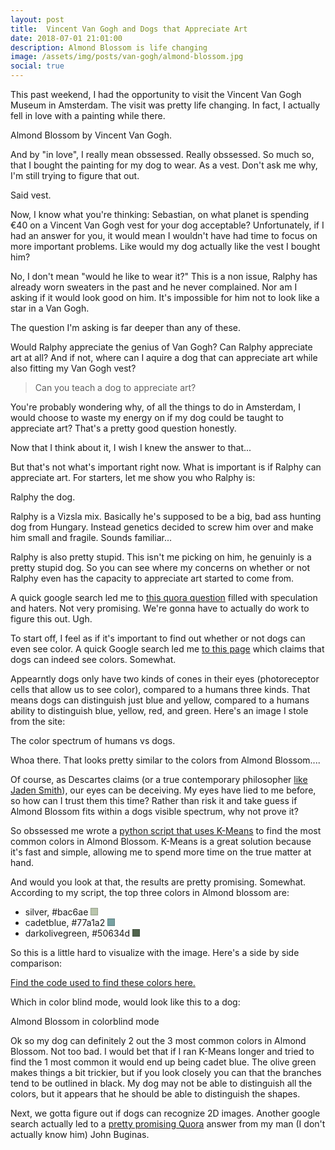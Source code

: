 ```yaml
---
layout: post
title:  Vincent Van Gogh and Dogs that Appreciate Art
date: 2018-07-01 21:01:00
description: Almond Blossom is life changing
image: /assets/img/posts/van-gogh/almond-blossom.jpg
social: true
---
```

This past weekend, I had the opportunity to visit the Vincent Van Gogh Museum in Amsterdam. The visit was pretty life changing. In fact, I actually fell in love with a painting while there.

<div class="">
    <img class="col three" src="{{ site.baseurl }}/assets/img/posts/van-gogh/almond-blossom.jpg" alt="" title="Almond Blossom painting by Vincent Van Gogh"/>
</div>
<div class="col three caption">
    Almond Blossom by Vincent Van Gogh.
</div>

And by "in love", I really mean obssessed. Really obssessed. So much so, that I bought the painting for my dog to wear. As a vest. Don't ask me why, I'm still trying to figure that out.

<div class="">
    <img class="col three" src="{{ site.baseurl }}/assets/img/posts/van-gogh/dog-vest.jpg" alt="" title="Van Gogh's Almond Blossom as a dog vest"/>
</div>
<div class="col three caption">
    Said vest.
</div>

Now, I know what you're thinking: Sebastian, on what planet is spending €40 on a Vincent Van Gogh vest for your dog acceptable? Unfortunately, if I had an answer for you, it would mean I wouldn't have had time to focus on more important problems. Like would my dog actually like the vest I bought him?

No, I don't mean "would he like to wear it?" This is a non issue, Ralphy has already worn sweaters in the past and he never complained. Nor am I asking if it would look good on him. It's impossible for him not to look like a star in a Van Gogh.

The question I'm asking is far deeper than any of these.

Would Ralphy appreciate the genius of Van Gogh? Can Ralphy appreciate art at all? And if not, where can I aquire a dog that can appreciate art while also fitting my Van Gogh vest?

<blockquote>
Can you teach a dog to appreciate art?
</blockquote>

You're probably wondering why, of all the things to do in Amsterdam, I would choose to waste my energy on if my dog could be taught to appreciate art? That's a pretty good question honestly. 

Now that I think about it, I wish I knew the answer to that...

But that's not what's important right now. What is important is if Ralphy can appreciate art. For starters, let me show you who Ralphy is:

<div class="">
    <img class="col three" src="{{ site.baseurl }}/assets/img/posts/van-gogh/ralph-the-dog.jpg" alt="" title="Ralph the Dog"/>
</div>
<div class="col three caption">
    Ralphy the dog.
</div>

Ralphy is a Vizsla mix. Basically he's supposed to be a big, bad ass hunting dog from Hungary. Instead genetics decided to screw him over and make him small and fragile. Sounds familiar...

Ralphy is also pretty stupid. This isn't me picking on him, he genuinly is a pretty stupid dog. So you can see where my concerns on whether or not Ralphy even has the capacity to appreciate art started to come from.

A quick google search led me to [this quora question][quora-q] filled with speculation and haters. Not very promising. We're gonna have to actually do work to figure this out. Ugh.

To start off, I feel as if it's important to find out whether or not dogs can even see color. A quick Google search led me [to this page][dogs-can-see-colors] which claims that dogs can indeed see colors. Somewhat.

Appearntly dogs only have two kinds of cones in their eyes (photoreceptor cells that allow us to see color), compared to a humans three kinds. That means dogs can distinguish just blue and yellow, compared to a humans ability to distinguish blue, yellow, red, and green. Here's an image I stole from the site:

<div class="">
    <img class="col three" src="{{ site.baseurl }}/assets/img/posts/van-gogh/visible-spectrum.jpg" alt="" title="visible spectrum for dogs vs humans"/>
</div>
<div class="col three caption">
    The color spectrum of humans vs dogs.
</div>

Whoa there. That looks pretty similar to the colors from Almond Blossom....

Of course, as Descartes claims (or a true contemporary philosopher [like Jaden Smith][jaden-eyes-tweet]), our eyes can be deceiving. My eyes have lied to me before, so how can I trust them this time? Rather than risk it and take guess if Almond Blossom fits within a dogs visible spectrum, why not prove it?

So obssessed me wrote a [python script that uses K-Means][python-script] to find the most common colors in Almond Blossom. K-Means is a great solution because it's fast and simple, allowing me to spend more time on the true matter at hand.

And would you look at that, the results are pretty promising. Somewhat. According to my script, the top three colors in Almond blossom are:
<ul>
<li>silver, #bac6ae <div class="color-swatch silver"></div></li>
<li>cadetblue, #77a1a2 <div class="color-swatch cadetblue"></div></li>
<li>darkolivegreen, #50634d <div class="color-swatch darkolivegreen"></div></li>
</ul>

So this is a little hard to visualize with the image. Here's a side by side comparison:

<div class="">
    <img class="col three" src="{{ site.baseurl }}/assets/img/posts/van-gogh/almond-blossom-common-colors.jpg" alt="" title="Almond Blossom with the most common colors"/>
</div>
<div class="col three caption">
    <a href="https://github.com/seb-patron/k-means-most-common-color">Find the code used to find these colors here.</a>
</div>

Which in color blind mode, would look like this to a dog:
<div class="">
    <img class="col three" src="{{ site.baseurl }}/assets/img/posts/van-gogh/almond-blossom-color-blind.jpg" alt="" title="Almond Blossom with the most common colors"/>
</div>
<div class="col three caption">
    Almond Blossom in colorblind mode
</div>

Ok so my dog can definitely 2 out the 3 most common colors in Almond Blossom. Not too bad. I would bet that if I ran K-Means longer and tried to find the 1 most common it would end up being cadet blue. The olive green makes things a bit trickier, but if you look closely you can that the branches tend to be outlined in black. My dog may not be able to distinguish all the colors, but it appears that he should be able to distinguish the shapes.

Next, we gotta figure out if dogs can recognize 2D images. Another google search actually led to a [pretty promising Quora][quora-2d-images] answer from my man (I don't actually know him) John Buginas.


<style>
.color-swatch {
  display: inline-block;
  width: 10px;
  height: 10px;
  border: 1px solid rgba(0, 0, 0, .2);
}

.darkolivegreen {
  background: #50634d;
}

.silver {
  background: #bac6ae;
}

.cadetblue {
  background: #77a1a2;
}
</style>

[quora-q]: https://www.quora.com/Do-dogs-appreciate-art
[dogs-can-see-colors]: http://www.dailymail.co.uk/sciencetech/article-2374872/Dogs-CAN-colour-Scientists-dispel-myth-canines-black-white.html
[jaden-eyes-tweet]: https://twitter.com/officialjaden/status/329768040235413504?lang=en
[python-script]: https://github.com/seb-patron/k-means-most-common-color
[quora-2d-images]: https://www.quora.com/Can-dogs-see-two-dimensional-images-such-as-photographs